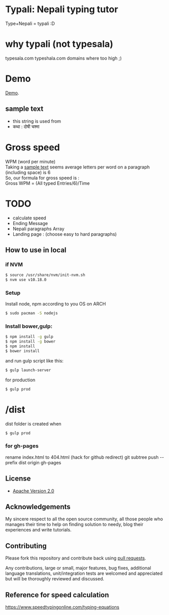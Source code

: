 # Typali: Nepali typing tutor
Type+Nepali = typali :D

# why typali (not typesala)
 typesala.com typeshala.com domains where too high ;)


# Demo 
[Demo](https://emp3ror.github.io/typali/).

## sample text
* this string is used from 
* कथा : दोषी चश्मा

# Gross speed
WPM (word per minute)
<br>
Taking a [sample text](https://emp3ror.github.io/typesala/speed/sample-text1.md) seems average letters per word on a paragraph (including space) is 6
<br>
So, our formula for gross speed is : 
<br>
Gross WPM = (All typed Entries/6)/Time


# TODO
* calculate speed
* Ending Message
* Nepali paragraphs Array
* Landing page : (choose easy to hard paragraphs)


## How to use in local

### if NVM
```bash
$ source /usr/share/nvm/init-nvm.sh
$ nvm use v10.18.0
```


### Setup

Install node, npm according to you OS
on ARCH 
```bash
$ sudo pacman -S nodejs
```

### Install bower,gulp: 

```bash
$ npm install -g gulp
$ npm install -g bower
$ npm install
$ bower install
```

and run gulp script like this:

```bash
$ gulp launch-server
```

for production 

```bash
$ gulp prod
```

# /dist 
dist folder is created when
```bash
$ gulp prod
```

### for gh-pages
 rename index.html to 404.html (hack for github redirect)
 git subtree push --prefix dist origin gh-pages


## License

* [Apache Version 2.0](http://www.apache.org/licenses/LICENSE-2.0.html)

## Acknowledgements

My sincere respect to all the open source community, all those people who manages their time to help on finding solution to needy, blog their experiences and write tutorials.

## Contributing

Please fork this repository and contribute back using
[pull requests](https://github.com/emp3ror/typesala/pulls).

Any contributions, large or small, major features, bug fixes, additional
language translations, unit/integration tests are welcomed and appreciated
but will be thoroughly reviewed and discussed.


## Reference for speed calculation
https://www.speedtypingonline.com/typing-equations